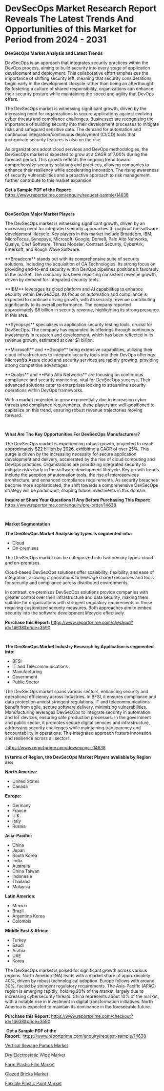 <p><h1>DevSecOps Market Research Report Reveals The Latest Trends And Opportunities of this Market for Period from 2024 - 2031</h1></p><p><strong>DevSecOps Market Analysis and Latest Trends</strong></p>
<p><p>DevSecOps is an approach that integrates security practices within the DevOps process, aiming to build security into every stage of application development and deployment. This collaborative effort emphasizes the importance of shifting security left, meaning that security considerations begin early in the development lifecycle rather than being an afterthought. By fostering a culture of shared responsibility, organizations can enhance their security posture while maintaining the speed and agility that DevOps offers.</p><p>The DevSecOps market is witnessing significant growth, driven by the increasing need for organizations to secure applications against evolving cyber threats and compliance challenges. Businesses are recognizing the importance of building security into their development processes to mitigate risks and safeguard sensitive data. The demand for automation and continuous integration/continuous deployment (CI/CD) tools that incorporate security features is also on the rise.</p><p>As organizations adopt cloud services and DevOps methodologies, the DevSecOps market is expected to grow at a CAGR of 7.00% during the forecast period. This growth reflects the ongoing trend toward comprehensive security solutions and practices, allowing companies to enhance their resiliency while accelerating innovation. The rising awareness of security vulnerabilities and a proactive approach to risk management further contribute to this market expansion.</p></p>
<p><strong>Get a Sample PDF of the Report:&nbsp;</strong> <a href="https://www.reportprime.com/enquiry/request-sample/14638?utm_campaign=1834&utm_medium=2&utm_source=Github&utm_content=ia&utm_term=29112024&utm_id=devsecops">https://www.reportprime.com/enquiry/request-sample/14638</a></p>
<p>&nbsp;</p>
<p><strong>DevSecOps Major Market Players</strong></p>
<p><p>The DevSecOps market is witnessing significant growth, driven by an increasing need for integrated security approaches throughout the software development lifecycle. Key players in this market include Broadcom, IBM, MicroFocus, Synopsys, Microsoft, Google, Dome9, Palo Alto Networks, Qualys, Chef Software, Threat Modeler, Contrast Security, CyberArk, Entersoft, and Rough Wave Software.</p><p>**Broadcom** stands out with its comprehensive suite of security solutions, including the acquisition of CA Technologies. Its strong focus on providing end-to-end security within DevOps pipelines positions it favorably in the market. The company has been reporting consistent revenue growth, driven by demand for integrated security tools.</p><p>**IBM** leverages its cloud platform and AI capabilities to enhance security within DevSecOps. Its focus on automation and compliance is expected to continue driving growth, with its security revenue contributing significantly to its overall performance. The company reported approximately $8 billion in security revenue, highlighting its strong presence in this area.</p><p>**Synopsys** specializes in application security testing tools, crucial for DevSecOps. The company has expanded its offerings through continuous investments in research and development, which has been reflected in its revenue growth, estimated at over $1 billion.</p><p>**Microsoft** and **Google** bring extensive capabilities, utilizing their cloud infrastructures to integrate security tools into their DevOps offerings. Microsoft’s Azure cloud and security services are rapidly growing, providing strong competitive advantages.</p><p>**Qualys** and **Palo Alto Networks** are focusing on continuous compliance and security monitoring, vital for DevSecOps success. Their advanced solutions cater to enterprises looking to streamline security operations within DevOps frameworks.</p><p>With a market projected to grow exponentially due to increasing cyber threats and compliance requirements, these players are well-positioned to capitalize on this trend, ensuring robust revenue trajectories moving forward.</p></p>
<p>&nbsp;</p>
<p><strong>What Are The Key Opportunities For DevSecOps Manufacturers?</strong></p>
<p><p>The DevSecOps market is experiencing robust growth, projected to reach approximately $22 billion by 2026, exhibiting a CAGR of over 25%. This surge is driven by the increasing necessity for secure application development and delivery, accelerated by the rise of cloud computing and DevOps practices. Organizations are prioritizing integrated security to mitigate risks early in the software development lifecycle. Key growth trends include the adoption of automation tools, the rise of microservices architecture, and enhanced compliance requirements. As security breaches become more sophisticated, the shift towards a comprehensive DevSecOps strategy will be paramount, shaping future investments in this domain.</p></p>
<p><strong>Inquire or Share Your Questions If Any Before Purchasing This Report:</strong> <a href="https://www.reportprime.com/enquiry/pre-order/14638?utm_campaign=1834&utm_medium=2&utm_source=Github&utm_content=ia&utm_term=29112024&utm_id=devsecops">https://www.reportprime.com/enquiry/pre-order/14638</a></p>
<p>&nbsp;</p>
<p><strong>Market Segmentation</strong></p>
<p><strong>The DevSecOps Market Analysis by types is segmented into:</strong></p>
<p><ul><li>Cloud</li><li>On-premises</li></ul></p>
<p><p>The DevSecOps market can be categorized into two primary types: cloud and on-premises. </p><p>Cloud-based DevSecOps solutions offer scalability, flexibility, and ease of integration, allowing organizations to leverage shared resources and tools for security and compliance across distributed environments. </p><p>In contrast, on-premises DevSecOps solutions provide companies with greater control over their infrastructure and data security, making them suitable for organizations with stringent regulatory requirements or those requiring customized security measures. Both approaches aim to embed security into the software development lifecycle effectively.</p></p>
<p><strong>Purchase this Report:&nbsp;</strong><a href="https://www.reportprime.com/checkout?id=14638&price=3590&utm_campaign=1834&utm_medium=2&utm_source=Github&utm_content=ia&utm_term=29112024&utm_id=devsecops">https://www.reportprime.com/checkout?id=14638&price=3590</a></p>
<p>&nbsp;</p>
<p><strong>The DevSecOps Market Industry Research by Application is segmented into:</strong></p>
<p><ul><li>BFSI</li><li>IT and Telecommunications</li><li>Manufacturing</li><li>Government</li><li>Public Sector</li></ul></p>
<p><p>The DevSecOps market spans various sectors, enhancing security and operational efficiency across industries. In BFSI, it ensures compliance and data protection amidst stringent regulations. IT and telecommunications benefit from agile, secure software delivery, minimizing vulnerabilities. Manufacturing leverages DevSecOps to integrate security in automation and IoT devices, ensuring safe production processes. In the government and public sector, it promotes secure digital services and infrastructure, addressing security challenges while maintaining transparency and accountability in operations. This integrated approach fosters innovation and resilience across all sectors.</p></p>
<p><a href="https://www.reportprime.com/devsecops-r14638?utm_campaign=1834&utm_medium=2&utm_source=Github&utm_content=ia&utm_term=29112024&utm_id=devsecops">&nbsp;https://www.reportprime.com/devsecops-r14638</a></p>
<p><strong>In terms of Region, the DevSecOps Market Players available by Region are:</strong></p>
<p>
    <p> <strong> North America: </strong>
        <ul>
            <li>United States</li>
            <li>Canada</li>
        </ul>
        </p> 
    <p> <strong> Europe: </strong>
        <ul>
            <li>Germany</li>
            <li>France</li>
            <li>U.K.</li>
            <li>Italy</li>
            <li>Russia</li>
        </ul>
        </p> 
    <p> <strong> Asia-Pacific: </strong>
        <ul>
            <li>China</li>
            <li>Japan</li>
            <li>South Korea</li>
            <li>India</li>
            <li>Australia</li>
            <li>China Taiwan</li>
            <li>Indonesia</li>
            <li>Thailand</li>
            <li>Malaysia</li>
        </ul>
        </p> 
    <p> <strong> Latin America: </strong>
        <ul>
            <li>Mexico</li>
            <li>Brazil</li>
            <li>Argentina Korea</li>
            <li>Colombia</li>
        </ul>
        </p> 
    <p> <strong> Middle East & Africa: </strong>
        <ul>
            <li>Turkey</li>
            <li>Saudi</li>
            <li>Arabia</li>
            <li>UAE</li>
            <li>Korea</li>
        </ul>
    </p>
    </p>
<p><p>The DevSecOps market is poised for significant growth across various regions. North America (NA) leads with a market share of approximately 40%, driven by robust technological adoption. Europe follows with around 30%, fueled by stringent regulatory requirements. The Asia-Pacific (APAC) region is emerging rapidly, holding 20% of the market, largely due to increasing cybersecurity threats. China represents about 10% of the market, with a notable rise in investment in digital transformation initiatives. North America is expected to maintain its dominance in the foreseeable future.</p></p>
<p><strong>Purchase this Report: </strong><a href="https://www.reportprime.com/checkout?id=14638&price=3590&utm_campaign=1834&utm_medium=2&utm_source=Github&utm_content=ia&utm_term=29112024&utm_id=devsecops">https://www.reportprime.com/checkout?id=14638&price=3590</a></p>
<p>&nbsp;<strong>Get a Sample PDF of the Report:&nbsp;&nbsp;</strong><a href="https://www.reportprime.com/enquiry/request-sample/14638?utm_campaign=1834&utm_medium=2&utm_source=Github&utm_content=ia&utm_term=29112024&utm_id=devsecops">https://www.reportprime.com/enquiry/request-sample/14638</a></p>
<p><strong></strong></p>
<p><p><a href="https://www.linkedin.com/pulse/decoding-vertical-sewage-pumps-market-signals-growth-algorithms-qb9ke?utm_campaign=1834&utm_medium=2&utm_source=Github&utm_content=ia&utm_term=29112024&utm_id=devsecops">Vertical Sewage Pumps Market</a></p><p><a href="https://issuu.com/reportprime-2/docs/dry-electrostatic-wipe-market-size-2030.pptx?utm_campaign=1834&utm_medium=2&utm_source=Github&utm_content=ia&utm_term=29112024&utm_id=devsecops">Dry Electrostatic Wipe Market</a></p><p><a href="https://issuu.com/reportprime-2/docs/farm-plastic-film-market-size-2030.pptx?utm_campaign=1834&utm_medium=2&utm_source=Github&utm_content=ia&utm_term=29112024&utm_id=devsecops">Farm Plastic Film Market</a></p><p><a href="https://www.linkedin.com/pulse/glazed-bricks-industry-sector-market-dynamics-future-scenarios-ft5me?utm_campaign=1834&utm_medium=2&utm_source=Github&utm_content=ia&utm_term=29112024&utm_id=devsecops">Glazed Bricks Market</a></p><p><a href="https://www.linkedin.com/pulse/global-flexible-plastic-paint-103-cagr-forecast-2024-s0pte?utm_campaign=1834&utm_medium=2&utm_source=Github&utm_content=ia&utm_term=29112024&utm_id=devsecops">Flexible Plastic Paint Market</a></p></p>